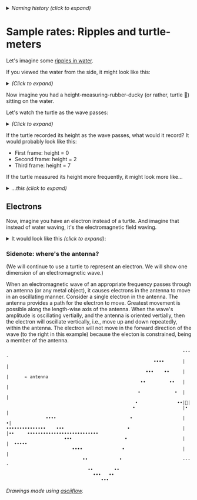 <details><summary><i>Naming history (click to expand)</i></summary>
<pre>
2022 Oct 06: 052-Sample-Rates-3.md
2023 Jan 04: 052-Sample-Rates-3-turtle-ripples.md
2023 May 22: 022_Sample_Rates_turtle_ripples.md
</pre>
</details>

# Sample rates: Ripples and turtle-meters

Let's imagine some [ripples in water](https://www.youtube.com/watch?v=FeXP7SxCKKE).

If you viewed the water from the side, it might look like this:

<details><summary><i>(Click to expand)</i></summary>

First frame
```
                                              ••••
                                           •••    ••
                                         ••         ••
                                        •             •
                                       •               ••
                                      •                  ••
     ••••                            •                     ••
•••••    •••                        •                        ••     •••••••••••••••••••••••••••••••••••••
            •••                    •                           •••••
               ••••               •
                   ••            •
                     ••        ••
                       •••   ••
                          •••

```

Second frame

```
                                                        ••••
                                                     •••    ••
                                                   ••         ••
                                                  •             •
                                                 •               ••
                                                •                  ••
               ••••                            •                     ••
•••••••••••••••    •••                        •                        ••     •••••••••••••••••••••••••••
                      •••                    •                           •••••
                         ••••               •
                             ••            •
                               ••        ••
                                 •••   ••
                                    •••
```

Third frame

```
                                                                      ••••
                                                                   •••    ••
                                                                 ••         ••
                                                                •             •
                                                               •               ••
                                                              •                  ••
                             ••••                            •                     ••
•••••••••••••••••••••••••••••    •••                        •                        ••     •••••••••••••
                                    •••                    •                           •••••
                                       ••••               •
                                           ••            •
                                             ••        ••
                                               •••   ••
                                                  •••
```
</details>


Now imagine you had a height-measuring-rubber-ducky (or rather, turtle 🐢) sitting on the water.

Let's watch the turtle as the wave passes:

<details><summary><i>(Click to expand)</i></summary>

First frame
```
                                              ••••
                                           •••    ••
                                         ••         ••
                                        •             •
                                       •               ••
                                      •                  ••
     ••••                            •                     ••       🐢    
•••••    •••                        •                        ••     •••••••••••••••••••••••••••••••••••••
            •••                    •                           •••••
               ••••               •
                   ••            •
                     ••        ••
                       •••   ••
                          •••

```

Second frame

```
                                                        ••••
                                                     •••    ••
                                                   ••         ••
                                                  •             •
                                                 •               •• 🐢
                                                •                  •• 
               ••••                            •                     ••
•••••••••••••••    •••                        •                        ••     •••••••••••••••••••••••••••
                      •••                    •                           •••••
                         ••••               •
                             ••            •
                               ••        ••
                                 •••   ••
                                    •••
```

Third frame

```
                                                                       🐢
                                                                      ••••
                                                                   •••    ••
                                                                 ••         ••
                                                                •             •
                                                               •               ••
                                                              •                  ••
                             ••••                            •                     ••
•••••••••••••••••••••••••••••    •••                        •                        ••     •••••••••••••
                                    •••                    •                           •••••
                                       ••••               •
                                           ••            •
                                             ••        ••
                                               •••   ••
                                                  •••
```
</details>

If the turtle recorded its height as the wave passes, what would it record? It would probably look like this:

- First frame: height = 0
- Second frame: height = 2
- Third frame: height = 7

If the turtle measured its height more frequently, it might look more like... 

<details><summary><i>...this (click to expand)</i></summary>

```
  0
  0
 -1
 -1
 -1
 -1
 -1
  0
  0
  1
  1
  2
  2
  3
  3
  4
  5
  5
  6
  6
  7
  7
  7
  7
  6
  etc
```
</details>

## Electrons

Now, imagine you have an electron instead of a turtle. And imagine that instead of water waving, it's the electromagnetic field waving.

<details><summary>It would look like this <i>(click to expand)</i>:</summary>

_(Exactly the same figure as above, but with an electron instead of a turtle. There's no electron emoji.)_

</details>

### Sidenote: where's the antenna?

(We will continue to use a turtle to represent an electron.  We will show one dimension of an electromagnetic wave.)

When an electromagnetic wave of an appropriate frequency passes through an antenna (or any metal object), it causes electrons in the antenna to move in an oscillating manner.  Consider a single electron in the antenna.  The antenna provides a path for the electron to move.  Greatest movement is possible along the length-wise axis of the antenna.  When the wave's amplitude is oscillating vertially, and the antenna is oriented vertially, then the electron will oscillate vertically, i.e., move up and down repeatedly, within the antenna.  The electron will not move in the forward direction of the wave (to the right in this example) because the electon is constrained, being a member of the antenna.

```
                                                                   ----
                                                        ••••       |  |
                                                     •••    ••     |  |      ← antenna
                                                   ••         ••   |  |
                                                  •             •  |  |
                                                 •               ••|🐢|
                                                •                  |• |
               ••••                            •                   | •|
•••••••••••••••    •••                        •                    |  |••     •••••••••••••••••••••••••••
                      •••                    •                     |  |  •••••
                         ••••               •                      |  |
                             ••            •                       ----
                               ••        ••
                                 •••   ••
                                    •••

```


_Drawings made using [asciiflow](https://asciiflow.com/)._
